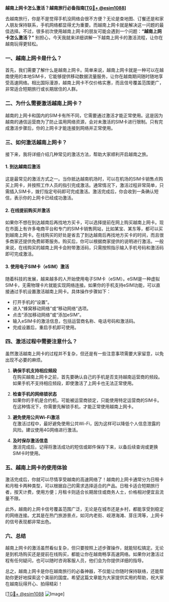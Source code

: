 **越南上网卡怎么激活？越南旅行必备指南[[TG💪+ @esim1088](https://t.me/s/esim1088)]**

去越南旅行，你是不是觉得手机没网络会很不方便？无论是查地图、订餐还是和家人朋友保持联系，手机网络都显得尤为重要。而越南上网卡就是解决这一问题的最佳选择。不过，很多初次使用越南上网卡的朋友可能会遇到一个问题：**“越南上网卡怎么激活？”** 别担心，今天我就来详细讲解一下越南上网卡的激活流程，让你在越南玩得更轻松。

### **一、越南上网卡是什么？**
首先，我们需要了解什么是越南上网卡。简单来说，越南上网卡就是一种可以在越南使用的本地SIM卡，它能够提供移动数据流量服务，让你在越南期间随时随地享受高速网络。相比国际漫游，越南上网卡不仅价格实惠，而且信号覆盖范围更广，非常适合短期旅行或长期居住的人群。

### **二、为什么需要激活越南上网卡？**
越南的上网卡和国内的SIM卡有所不同，它需要通过激活才能正常使用。这是因为越南的通信运营商为了防止滥用网络资源，会对未激活的SIM卡进行限制。只有完成激活步骤后，你的上网卡才能连接到网络并正常使用。

### **三、如何激活越南上网卡？**
接下来，我将详细介绍几种常见的激活方法，帮助大家顺利开启越南之旅。

#### **1. 到达越南后激活**
这是最常见的激活方式之一。当你抵达越南机场时，可以在机场的SIM卡销售点购买上网卡，并按照工作人员的指引完成激活。通常情况下，激活过程非常简单，只需插入SIM卡，拨打指定号码即可完成激活。激活完成后，你会收到一条确认短信，表示你的上网卡已经成功激活。

#### **2. 在线提前购买并激活**
如果你不想在到达越南后再找地方买卡，可以选择提前在网上购买越南上网卡。现在市面上有许多电商平台和专门的SIM卡销售网站，比如某宝、某东等，都可以买到越南上网卡。在线购买的好处是省去了到达越南后再找地方买卡的时间，而且很多商家还提供免费邮寄服务。购买后，你可以根据商家提供的说明进行激活。一般来说，在线购买的越南上网卡会附带激活码，只需按照指示输入手机号码和激活码即可完成激活。

#### **3. 使用电子SIM卡（eSIM）激活**
随着科技的发展，越来越多的人开始使用电子SIM卡（eSIM）。eSIM是一种虚拟SIM卡，无需物理卡片就能实现网络连接。如果你的手机支持eSIM功能，可以直接通过手机设置激活越南上网卡。具体操作步骤如下：

- 打开手机的“设置”。
- 进入“蜂窝移动网络”或“移动网络”选项。
- 点击“添加移动网络”或“添加eSIM”。
- 输入eSIM卡的激活信息，包括运营商名称、电话号码和激活码。
- 完成设置后，重启手机即可使用。

### **四、激活过程中需要注意什么？**
虽然激活越南上网卡的过程并不复杂，但还是有一些注意事项需要大家留意，以免出现不必要的麻烦。

1. **确保手机支持相应频段**  
   在购买越南上网卡之前，首先要确认自己的手机是否支持越南运营商的频段。如果手机不支持相应频段，即使激活了上网卡也无法正常使用。

2. **检查手机的网络锁状态**  
   如果你的手机是合约机，可能被运营商锁定，只能使用特定运营商的SIM卡。在这种情况下，你需要先解锁手机，才能正常使用越南上网卡。

3. **避免使用公共Wi-Fi激活**  
   在激活过程中，最好避免使用公共Wi-Fi，因为这样可以降低个人信息泄露的风险。建议使用4G网络进行激活。

4. **及时保存激活信息**  
   激活完成后，记得将激活成功的短信或邮件保存下来，以备后续查询或更换SIM卡时使用。

### **五、越南上网卡的使用体验**
激活完成后，你就可以尽情享受越南的高速网络了！越南的上网卡通常分为日租卡和月租卡两种类型，可以根据自己的需求选择适合的产品。日租卡适合短期旅行者，按天计费，使用方便；月租卡则适合长期居住或商务人士，价格相对便宜且流量不限。

此外，越南的上网卡信号覆盖范围广泛，无论是在城市还是乡村，都能享受到稳定的网络连接。尤其是在热门旅游景点，如河内老街、岘港海滩、芽庄湾等，上网卡的信号表现都非常出色。

### **六、总结**
越南上网卡的激活虽然看似复杂，但只要按照上述步骤操作，就能轻松搞定。无论是到机场购买还是提前在线购买，都能让你在越南畅享高速网络。如果你对激活过程有任何疑问，也可以随时咨询客服人员，他们会为你提供详细的指导。

总之，越南上网卡是你在越南旅行的必备神器，不仅能让你随时保持联络，还能帮助你更好地探索这个美丽的国度。希望这篇文章能为大家提供实用的帮助，祝大家在越南玩得开心、拍得精彩！

[[TG💪+ @esim1088](https://t.me/s/esim1088) ![Image](https://i.postimg.cc/4NQfJmqS/Snipaste-2025-05-13-00-14-12.png)]